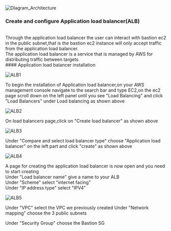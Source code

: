 
![DIagram_Architecture](https://github.com/AdventureLouis/Wordpress_Deployment_To_AWS_2/assets/161846069/4d507402-aac6-4234-bb14-6a8867e7bc06)
<br>
### Create and configure Application load balancer(ALB)
<br>
Through the application load balancer the user can interact with bastion ec2 in the public subnet,that is the bastion ec2 instance will only accept traffic from the application load balancer.
<br>
The application load balancer is a service that is managed by AWS for distributing traffic between targets.
<br>
#### Application load balancer installation
<br>

![ALB1](https://github.com/AdventureLouis/Wordpress_Deployment_To_AWS_2/assets/161846069/69923327-bd7e-4630-badd-7726f7805624)

To begin the installation of Application load balancer,on your AWS management console navigate to the search bar and type EC2,on the ec2 page scroll down on the left panel until you see
"Load Balancing" and click "Load Balancers" under Load balancing as shown above
<br>

![ALB2](https://github.com/AdventureLouis/Wordpress_Deployment_To_AWS_2/assets/161846069/2bbc42f7-05f9-4a8d-abd2-6626bdb85c49)

On load balancers page,click on "Create load balancer" as shown above
<br>

![ALB3](https://github.com/AdventureLouis/Wordpress_Deployment_To_AWS_2/assets/161846069/efb2fde9-14d8-46fa-a4a0-836145853245)

Under "Compare and select load balancer type" choose "Application load balancer"  on the left part and click "create" as shown above
<br>

![ALB4](https://github.com/AdventureLouis/Wordpress_Deployment_To_AWS_2/assets/161846069/935c86a3-a1d4-458b-b16b-1ef3cc9c0b44)


A page for creating the application load balancer is now open and you need to start creating
<br>
Under "Load balancer name" give a name to your ALB
<br>
Under "Scheme" select "internet facing"
<br>
Under "IP address type" select "IPV4"
<br>

![ALB5](https://github.com/AdventureLouis/Wordpress_Deployment_To_AWS_2/assets/161846069/95864426-7541-4871-a82a-dd431ef26d5c)

Under "VPC" select the VPC we previously created
Under "Network mapping" choose the 3 public subnets
<br>

Under "Security Group" choose the Bastion SG
